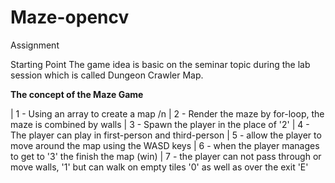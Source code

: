# Maze-opencv
Assignment

Starting Point
The game idea is basic on the seminar topic during the lab session which is called Dungeon Crawler Map.


__The concept of the Maze Game__

| 1 - Using an array to create a map /n
| 2 - Render the maze by for-loop, the maze is combined by walls
| 3 - Spawn the player in the place of '2'
| 4 - The player can play in first-person and third-person
| 5 - allow the player to move around the map using the WASD keys
| 6 - when the player manages to get to '3' the finish the map (win)
| 7 - the player can not pass through or move walls, '1' but can walk on empty tiles '0' as well as over the exit 'E' 

